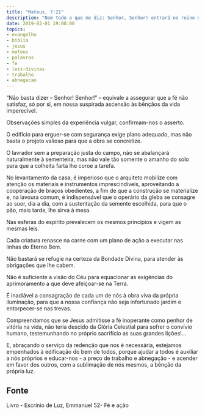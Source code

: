 ```yaml
---
title: "Mateus, 7:21"
description: "Nem todo o que me diz: Senhor, Senhor! entrará no reino dos céus, mas aquele que faz a vontade de meu Pai, que está nos céus."
date: 2019-02-01 19:00:00
topics: 
- evangelho
- biblia
- jesus
- mateus
- palavras
- fe
- leis-divinas
- trabalho
- abnegacao
---
```


“Não basta dizer – Senhor! Senhor!” – equivale a assegurar que a fé não satisfaz, só por
si, em nossa suspirada ascensão às bênçãos da vida imperecível.

Observações simples da experiência vulgar, confirmam-nos o asserto.

O edifício para erguer-se com segurança exige plano adequado, mas não basta o projeto
valioso para que a obra se concretize.

O lavrador sem a preparação justa do campo, não se abalançará naturalmente à
sementeira, mas não vale tão somente o amanho do solo para que a colheita farta lhe
coroe a tarefa.

No levantamento da casa, é imperioso que o arquiteto mobilize com atenção os
materiais e instrumentos imprescindíveis, aproveitando a cooperação de braços
obedientes, a fim de que a construção se materialize e, na lavoura comum, é
indispensável que o operário da gleba se consagre ao suor, dia a dia, com a
sustentação da semente escolhida, para que o pão, mais tarde, lhe sirva à mesa.

Nas esferas do espírito prevalecem os mesmos princípios e vigem as mesmas leis.

Cada criatura renasce na carne com um plano de ação a executar nas linhas do
Eterno Bem.

Não bastará se refugie na certeza da Bondade Divina, para atender às obrigações
que lhe cabem.

Não é suficiente a visão do Céu para equacionar as exigências do aprimoramento a
que deve afeiçoar-se na Terra.

É inadiável a consagração de cada um de nós à obra viva da própria iluminação,
para que a nossa confiança não seja infortunado jardim e entorpecer-se nas
trevas.

Compreendamos que se Jesus admitisse a fé inoperante como penhor de vitória na
vida, não teria descido da Glória Celestial para sofrer o convívio humano,
testemunhando no próprio sacrifício as suas grandes lições!...

E, abraçando o serviço da redenção que nos é necessária, estejamos empenhados à
edificação do bem de todos, porque ajudar a todos é auxiliar a nós próprios e
educar-nos - a preço de trabalho e abnegação - e acender em favor dos outros, com a
sublimação de nós mesmos, a bênção da própria luz.


## Fonte
Livro - Escrínio de Luz, Emmanuel
52- Fé e ação
